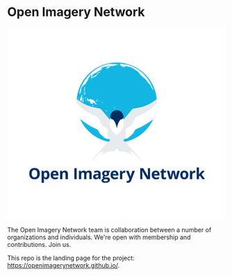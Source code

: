 # Open Imagery Network

![](assets/graphics/OIN-tern-logo.svg?raw=true)

The Open Imagery Network team is collaboration between a number of organizations and individuals. We're open with membership and contributions. Join us. 

This repo is the landing page for the project: https://openimagerynetwork.github.io/. 
